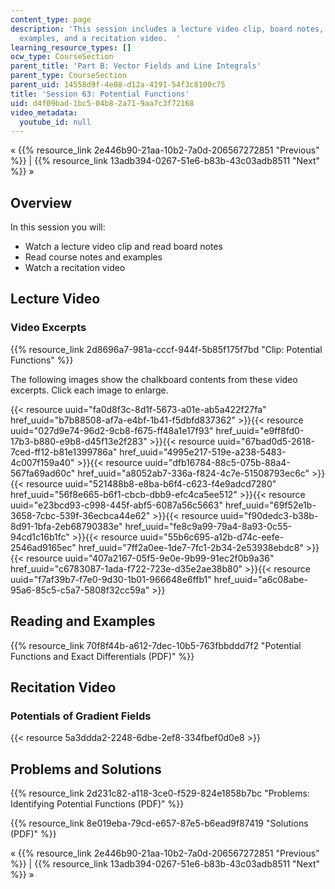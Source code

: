 ```yaml
---
content_type: page
description: 'This session includes a lecture video clip, board notes, course notes,
  examples, and a recitation video.  '
learning_resource_types: []
ocw_type: CourseSection
parent_title: 'Part B: Vector Fields and Line Integrals'
parent_type: CourseSection
parent_uid: 14558d9f-4e08-d12a-4191-54f3c8100c75
title: 'Session 63: Potential Functions'
uid: d4f09bad-1bc5-04b8-2a71-9aa7c3f72168
video_metadata:
  youtube_id: null
---
```


« {{% resource_link 2e446b90-21aa-10b2-7a0d-206567272851 "Previous" %}} | {{% resource_link 13adb394-0267-51e6-b83b-43c03adb8511 "Next" %}} »

Overview
--------

In this session you will:

*   Watch a lecture video clip and read board notes
*   Read course notes and examples
*   Watch a recitation video

Lecture Video
-------------

### Video Excerpts

{{% resource_link 2d8696a7-981a-cccf-944f-5b85f175f7bd "Clip: Potential Functions" %}}

The following images show the chalkboard contents from these video excerpts. Click each image to enlarge.

{{< resource uuid="fa0d8f3c-8d1f-5673-a01e-ab5a422f27fa" href_uuid="b7b88508-af7a-e4bf-1b41-f5dbfd837362" >}}{{< resource uuid="027d9e74-96d2-9cb8-f675-ff48a1e17f93" href_uuid="e9ff8fd0-17b3-b880-e9b8-d45f13e2f283" >}}{{< resource uuid="67bad0d5-2618-7ced-ff12-b81e1399786a" href_uuid="4995e217-519e-a238-5483-4c007f159a40" >}}{{< resource uuid="dfb16784-88c5-075b-88a4-567fa69ad60c" href_uuid="a8052ab7-336a-f824-4c7e-51508793ec6c" >}}  
{{< resource uuid="521488b8-e8ba-b6f4-c623-f4e9adcd7280" href_uuid="56f8e665-b6f1-cbcb-dbb9-efc4ca5ee512" >}}{{< resource uuid="e23bcd93-c998-445f-abf5-6087a56c5663" href_uuid="69f52e1b-3658-7cbc-539f-36ecbca44e62" >}}{{< resource uuid="f90dedc3-b38b-8d91-1bfa-2eb68790383e" href_uuid="fe8c9a99-79a4-8a93-0c55-94cd1c16b1fc" >}}{{< resource uuid="55b6c695-a12b-d74c-eefe-2546ad9165ec" href_uuid="7ff2a0ee-1de7-7fc1-2b34-2e53938ebdc8" >}}  
{{< resource uuid="407a2167-05f5-9e0e-9b99-91ec2f0b9a36" href_uuid="c6783087-1ada-f722-723e-d35e2ae38b80" >}}{{< resource uuid="f7af39b7-f7e0-9d30-1b01-966648e6ffb1" href_uuid="a6c08abe-95a6-85c5-c5a7-5808f32cc59a" >}}

Reading and Examples
--------------------

{{% resource_link 70f8f44b-a612-7dec-10b5-763fbbddd7f2 "Potential Functions and Exact Differentials (PDF)" %}}

Recitation Video
----------------

### Potentials of Gradient Fields

{{< resource 5a3ddda2-2248-6dbe-2ef8-334fbef0d0e8 >}}

Problems and Solutions
----------------------

{{% resource_link 2d231c82-a118-3ce0-f529-824e1858b7bc "Problems: Identifying Potential Functions (PDF)" %}}

{{% resource_link 8e019eba-79cd-e657-87e5-b6ead9f87419 "Solutions (PDF)" %}}

« {{% resource_link 2e446b90-21aa-10b2-7a0d-206567272851 "Previous" %}} | {{% resource_link 13adb394-0267-51e6-b83b-43c03adb8511 "Next" %}} »